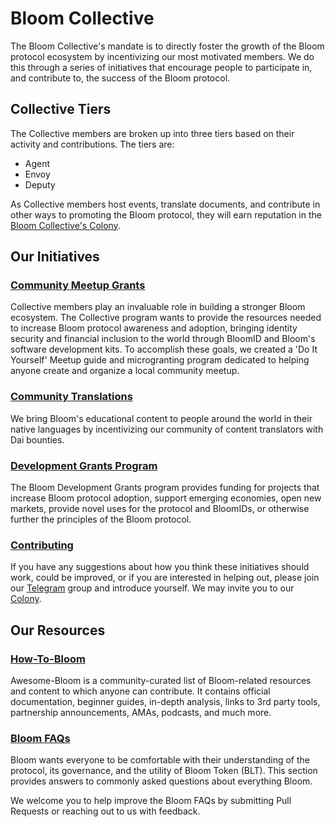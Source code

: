 # Bloom Collective

The Bloom Collective's mandate is to directly foster the growth of the Bloom protocol ecosystem by incentivizing our most motivated members. We do this through a series of initiatives that encourage people to participate in, and contribute to, the success of the Bloom protocol.

## Collective Tiers

The Collective members are broken up into three tiers based on their activity and contributions. The tiers are:

- Agent
- Envoy
- Deputy

As Collective members host events, translate documents, and contribute in other ways to promoting the Bloom protocol, they will earn reputation in the [Bloom Collective's Colony](https://colony.io/colony/bloomcollective).

## Our Initiatives

### [Community Meetup Grants](meetups/README.md)

Collective members play an invaluable role in building a stronger Bloom ecosystem. The Collective program wants to provide the resources needed to increase Bloom protocol awareness and adoption, bringing identity security and financial inclusion to the world through BloomID and Bloom's software development kits. To accomplish these goals, we created a 'Do It Yourself' Meetup guide and microgranting program dedicated to helping anyone create and organize a local community meetup.

### [Community Translations](translations/README.md)

We bring Bloom's educational content to people around the world in their native languages by incentivizing our community of content translators with Dai bounties.

### [Development Grants Program](grants/README.md)

The Bloom Development Grants program provides funding for projects that increase Bloom protocol adoption, support emerging economies, open new markets, provide novel uses for the protocol and BloomIDs, or otherwise further the principles of the Bloom protocol.

### [Contributing](contributing/README.md)

If you have any suggestions about how you think these initiatives should work, could be improved, or if you are interested in helping out, please join our [Telegram](https://t.me/bloomprotocol) group and introduce yourself. We may invite you to our [Colony](https://bloomcollective.colony.joincolony.eth).

## Our Resources

### [How-To-Bloom](https://github.com/hellobloom/how-to-bloom/)

Awesome-Bloom is a community-curated list of Bloom-related resources and content to which anyone can contribute. It contains official documentation, beginner guides, in-depth analysis, links to 3rd party tools, partnership announcements, AMAs, podcasts, and much more.

### [Bloom FAQs](faqs/README.md)

Bloom wants everyone to be comfortable with their understanding of the protocol, its governance, and the utility of Bloom Token (BLT). This section provides answers to commonly asked questions about everything Bloom.

We welcome you to help improve the Bloom FAQs by submitting Pull Requests or reaching out to us with feedback.
